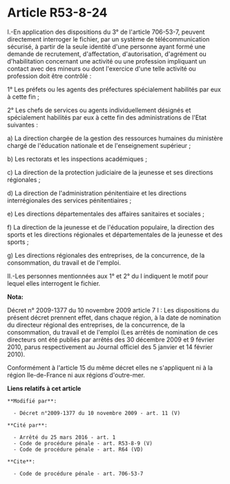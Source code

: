 # Article R53-8-24

I.-En application des dispositions du 3° de l'article 706-53-7, peuvent directement interroger le fichier, par un système de
télécommunication sécurisé, à partir de la seule identité d'une personne ayant formé une demande de recrutement,
d'affectation, d'autorisation, d'agrément ou d'habilitation concernant une activité ou une profession impliquant un contact
avec des mineurs ou dont l'exercice d'une telle activité ou profession doit être contrôlé : 

1° Les préfets ou les agents des préfectures spécialement habilités par eux à cette fin ; 

2° Les chefs de services ou agents individuellement désignés et spécialement habilités par eux à cette fin des
administrations de l'Etat suivantes : 

a) La direction chargée de la gestion des ressources humaines du ministère chargé de l'éducation nationale et de
l'enseignement supérieur ; 

b) Les rectorats et les inspections académiques ; 

c) La direction de la protection judiciaire de la jeunesse et ses directions régionales ; 

d) La direction de l'administration pénitentiaire et les directions interrégionales des services pénitentiaires ; 

e) Les directions départementales des affaires sanitaires et sociales ; 

f) La direction de la jeunesse et de l'éducation populaire, la direction des sports et les directions régionales et
départementales de la jeunesse et des sports ; 

g) Les directions régionales des entreprises, de la concurrence, de la consommation, du travail et de l'emploi. 

II.-Les personnes mentionnées aux 1° et 2° du I indiquent le motif pour lequel elles interrogent le fichier.

**Nota:**

Décret n° 2009-1377 du 10 novembre 2009 article 7 I : Les dispositions du présent décret prennent effet, dans chaque région,
à la date de nomination du directeur régional des entreprises, de la concurrence, de la consommation, du travail et de
l'emploi (Les arrêtés de nomination de ces directeurs ont été publiés par arrêtés des 30 décembre 2009 et 9 février 2010,
parus respectivement au Journal officiel des 5 janvier et 14 février 2010). 

Conformément à l'article 15 du même décret elles ne s'appliquent ni à la région Ile-de-France ni aux régions d'outre-mer.

**Liens relatifs à cet article**

	**Modifié par**:

	  - Décret n°2009-1377 du 10 novembre 2009 - art. 11 (V)

	**Cité par**:

	  - Arrêté du 25 mars 2016 - art. 1
	  - Code de procédure pénale - art. R53-8-9 (V)
	  - Code de procédure pénale - art. R64 (VD)

	**Cite**:

	  - Code de procédure pénale - art. 706-53-7
